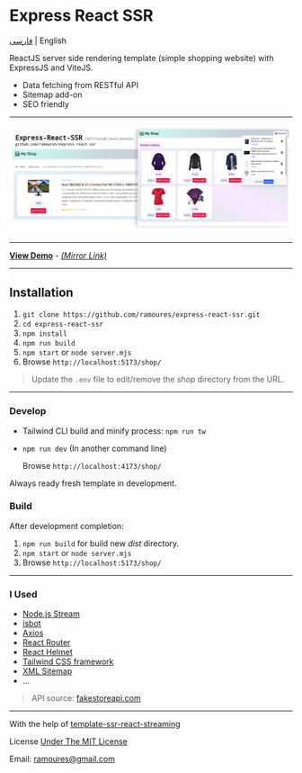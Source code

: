 # Express React SSR

[فارسی](https://awaweb.ir/blog/posts/express-react-ssr) | English

ReactJS server side rendering template (simple shopping website) with ExpressJS and ViteJS.

- Data fetching from RESTful API
- Sitemap add-on
- SEO friendly

---

![express-react-ssr screenshot](screenshot.png)

---

**[View Demo](https://erssr.awaweb.ir/shop/)** - _[(Mirror Link)](https://express-react-ssr.onrender.com/shop/)_

---

## Installation

1. `git clone https://github.com/ramoures/express-react-ssr.git`
2. `cd express-react-ssr`
3. `npm install`
4. `npm run build`
5. `npm start` or `node server.mjs`
6. Browse `http://localhost:5173/shop/`

> Update the `.env` file to edit/remove the _shop_ directory from the URL.

---

### Develop

- Tailwind CLI build and minify process: `npm run tw`
- `npm run dev` (In another command line)

  Browse `http://localhost:4173/shop/`

Always ready fresh template in development.

### Build

After development completion:

1. `npm run build` for build new _dist_ directory.
2. `npm start` or `node server.mjs`
3. Browse `http://localhost:5173/shop/`

---

### I Used

- [Node.js Stream](https://nodejs.org/api/stream.html)
- [isbot](https://github.com/omrilotan/isbot)
- [Axios](https://github.com/axios/axios)
- [React Router](https://reactrouter.com/en/main)
- [React Helmet](https://github.com/nfl/react-helmet)
- [Tailwind CSS framework](https://github.com/tailwindlabs/tailwindcss)
- [XML Sitemap](https://www.sitemaps.org/)
- ...

> API source: [fakestoreapi.com](https://fakestoreapi.com)

---

With the help of [template-ssr-react-streaming](https://github.com/bluwy/create-vite-extra/tree/master/template-ssr-react-streaming)

License [Under The MIT License](./LICENSE)

Email: <ramoures@gmail.com>
